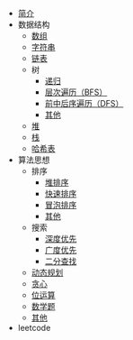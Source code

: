 * [简介](/)
* 数据结构
  * [数组](data-structure/array.md)
  * [字符串](data-structure/string/)
  * [链表](data-structure/linked_list/)
  * 树
    * [递归](data-structure/tree/recursion/)
    * [层次遍历（BFS）](data-structure/tree/bfs/)
    * [前中后序遍历（DFS）](data-structure/tree/dfs/)
    * [其他](data-structure/tree/other/)
  * [堆](data-structure/heap/)
  * [栈](data-structure/stack/)
  * [哈希表](data-structure/hash/)
* 算法思想
  * 排序
    * [堆排序](algorithm/sort/heap/)
    * [快速排序](algorithm/sort/quick/)
    * [冒泡排序](algorithm/sort/bubble/)
    * [其他](algorithm/sort/other/)
  * 搜索
    * [深度优先](algorithm/research/dfs/)
    * [广度优先](algorithm/research/bfs/)
    * [二分查找](algorithm/research/binary-search/)
  * [动态规划](algorithm/dynamic/)
  * [贪心](algorithm/greedy/)
  * [位运算](algorithm/bit/)
  * [数学题](algorithm/math/)
  * [其他](algorithm/other/)
* leetcode
  
